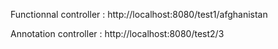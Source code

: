 Functionnal controller :
http://localhost:8080/test1/afghanistan



Annotation controller :
http://localhost:8080/test2/3